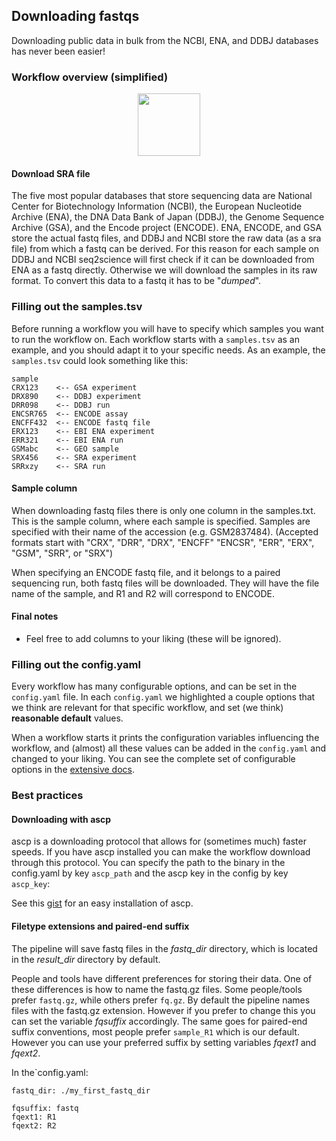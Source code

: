 ## Downloading fastqs

Downloading public data in bulk from the NCBI, ENA, and DDBJ databases has never been easier!

### Workflow overview (simplified)
<p align="center">
  <img src="../../_static/download_fastq.png" style="width:auto;height:100px;">
</p>

#### Download SRA file

The five most popular databases that store sequencing data are National Center for Biotechnology Information (NCBI), the European Nucleotide Archive (ENA), the DNA Data Bank of Japan (DDBJ), the Genome Sequence Archive (GSA), and the Encode project (ENCODE).
ENA, ENCODE, and GSA store the actual fastq files, and DDBJ and NCBI store the raw data (as a sra file) from which a fastq can be derived.
For this reason for each sample on DDBJ and NCBI seq2science will first check if it can be downloaded from ENA as a fastq directly.
Otherwise we will download the samples in its raw format. To convert this data to a fastq it has to be "*dumped*".

### Filling out the samples.tsv

Before running a workflow you will have to specify which samples you want to run the workflow on.
Each workflow starts with a `samples.tsv` as an example, and you should adapt it to your specific needs.
As an example, the `samples.tsv` could look something like this:

```
sample
CRX123    <-- GSA experiment
DRX890    <-- DDBJ experiment
DRR098    <-- DDBJ run
ENCSR765  <-- ENCODE assay
ENCFF432  <-- ENCODE fastq file
ERX123    <-- EBI ENA experiment
ERR321    <-- EBI ENA run
GSMabc    <-- GEO sample
SRX456    <-- SRA experiment
SRRxzy    <-- SRA run
```

#### Sample column

When downloading fastq files there is only one column in the samples.txt. 
This is the sample column, where each sample is specified.
Samples are specified with their name of the accession (e.g. GSM2837484).
(Accepted formats start with "CRX", "DRR", "DRX", "ENCFF" "ENCSR", "ERR", "ERX", "GSM", "SRR", or "SRX")

When specifying an ENCODE fastq file, and it belongs to a paired sequencing run, both fastq files will be downloaded. They will have the file name of the sample, and R1 and R2 will correspond to ENCODE.

#### Final notes

- Feel free to add columns to your liking (these will be ignored).

### Filling out the config.yaml

Every workflow has many configurable options, and can be set in the `config.yaml` file.
In each `config.yaml` we highlighted a couple options that we think are relevant for that specific workflow, and set (we think) **reasonable default** values.

When a workflow starts it prints the configuration variables influencing the workflow, and (almost) all these values can be added in the `config.yaml` and changed to your liking.
You can see the complete set of configurable options in the [extensive docs](../schemas.html).

### Best practices

#### Downloading with ascp

ascp is a downloading protocol that allows for (sometimes much) faster speeds. If you have ascp installed you can make the workflow download through this protocol. You can specify the path to the binary in the config.yaml by key `ascp_path` and the ascp key in the config by key `ascp_key`:

See this [gist](https://gist.github.com/mfansler/71f09c8b6c9a95ec4e759a8ffc488be3) for an easy installation of ascp.

#### Filetype extensions and paired-end suffix
The pipeline will save fastq files in the *fastq_dir* directory, which is located in the *result_dir* directory by default.

People and tools have different preferences for storing their data. One of these differences is how to name the fastq.gz files. Some people/tools prefer `fastq.gz`, while others prefer `fq.gz`. By default the pipeline names files with the fastq.gz extension. However if you prefer to change this you can set the variable *fqsuffix* accordingly.
The same goes for paired-end suffix conventions, most people prefer `sample_R1` which is our default. However you can use your preferred suffix by setting variables *fqext1* and *fqext2*.

In the`config.yaml:
```
fastq_dir: ./my_first_fastq_dir

fqsuffix: fastq
fqext1: R1
fqext2: R2
```

